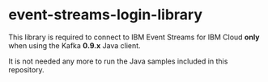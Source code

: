 # event-streams-login-library

This library is required to connect to IBM Event Streams for IBM Cloud __only__ when using the Kafka __0.9.x__ Java client.

It is not needed any more to run the Java samples included in this repository.
